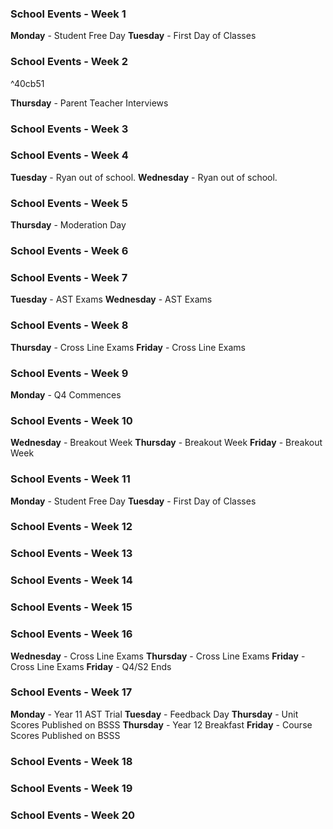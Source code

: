 ### School Events - Week 1
**Monday** - Student Free Day
**Tuesday** - First Day of Classes

### School Events - Week 2

^40cb51

**Thursday** - Parent Teacher Interviews

### School Events - Week 3

### School Events - Week 4
**Tuesday** - Ryan out of school.
**Wednesday** - Ryan out of school.

### School Events - Week 5
**Thursday** - Moderation Day

### School Events - Week 6

### School Events - Week 7
**Tuesday** - AST Exams
**Wednesday** - AST Exams

### School Events - Week 8
**Thursday** - Cross Line Exams
**Friday** - Cross Line Exams

### School Events - Week 9
**Monday** - Q4 Commences

### School Events - Week 10

**Wednesday** - Breakout Week
**Thursday** - Breakout Week
**Friday** - Breakout Week

### School Events - Week 11
**Monday** - Student Free Day
**Tuesday** - First Day of Classes

### School Events - Week 12

### School Events - Week 13

### School Events - Week 14

### School Events - Week 15

### School Events - Week 16
**Wednesday** - Cross Line Exams
**Thursday** - Cross Line Exams
**Friday** - Cross Line Exams
**Friday** - Q4/S2 Ends

### School Events - Week 17
**Monday** - Year 11 AST Trial
**Tuesday** - Feedback Day
**Thursday** - Unit Scores Published on BSSS
**Thursday** - Year 12 Breakfast
**Friday** - Course Scores Published on BSSS

### School Events - Week 18

### School Events - Week 19

### School Events - Week 20
